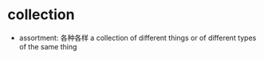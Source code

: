 # collection

- assortment: 各种各样 a collection of different things or of different types of the same thing
